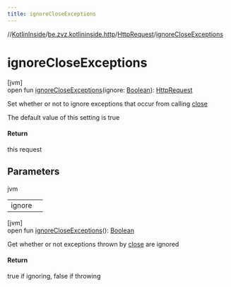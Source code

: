 ```yaml
---
title: ignoreCloseExceptions
---
```

//[KotlinInside](../../../index.html)/[be.zvz.kotlininside.http](../index.html)/[HttpRequest](index.html)/[ignoreCloseExceptions](ignore-close-exceptions.html)



# ignoreCloseExceptions



[jvm]\
open fun [ignoreCloseExceptions](ignore-close-exceptions.html)(ignore: [Boolean](https://kotlinlang.org/api/latest/jvm/stdlib/kotlin/-boolean/index.html)): [HttpRequest](index.html)



Set whether or not to ignore exceptions that occur from calling [close](https://docs.oracle.com/javase/7/docs/api/java/io/Closeable.html#close())



 The default value of this setting is true



#### Return



this request



## Parameters


jvm

| | |
|---|---|
| ignore |  |





[jvm]\
open fun [ignoreCloseExceptions](ignore-close-exceptions.html)(): [Boolean](https://kotlinlang.org/api/latest/jvm/stdlib/kotlin/-boolean/index.html)



Get whether or not exceptions thrown by [close](https://docs.oracle.com/javase/7/docs/api/java/io/Closeable.html#close()) are ignored



#### Return



true if ignoring, false if throwing




